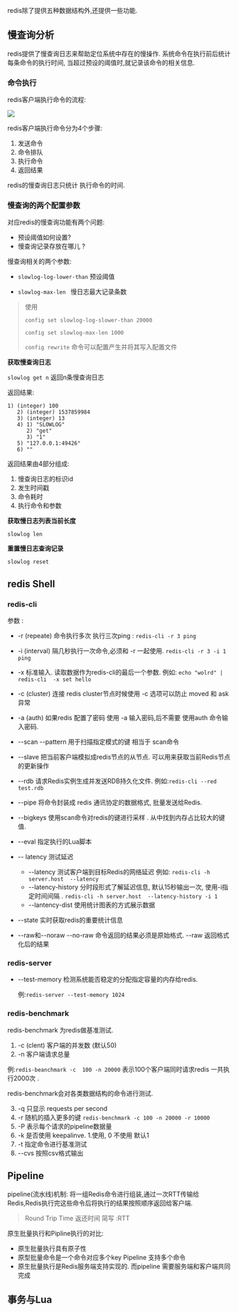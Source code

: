 redis除了提供五种数据结构外,还提供一些功能.

## 慢查询分析

redis提供了慢查询日志来帮助定位系统中存在的慢操作. 系统命令在执行前后统计每条命令的执行时间, 当超过预设的阈值时,就记录该命令的相关信息. 

### 命令执行

redis客户端执行命令的流程:

![](http://ww1.sinaimg.cn/large/005JpQbVgy1fvlrvvit3zj30nu0d2q3l.jpg)



redis客户端执行命令分为4个步骤:

1. 发送命令
2. 命令排队
3. 执行命令
4. 返回结果

redis的慢查询日志只统计 执行命令的时间. 



### 慢查询的两个配置参数

对应redis的慢查询功能有两个问题:

+ 预设阈值如何设置? 
+ 慢查询记录存放在哪儿 ?

慢查询相关的两个参数:

+ `slowlog-log-lower-than` 预设阈值

+ `slowlog-max-len `  慢日志最大记录条数

> 使用  
>
> `config set slowlog-log-slower-than 20000 `
>
> `config set slowlog-max-len 1000 `
>
> `config rewrite`   命令可以配置产生并将其写入配置文件



**获取慢查询日志**

`slowlog get n`  返回n条慢查询日志

返回结果:

```
1) (integer) 100
   2) (integer) 1537859984
   3) (integer) 13
   4) 1) "SLOWLOG"
      2) "get"
      3) "1"
   5) "127.0.0.1:49426"
   6) ""
```

返回结果由4部分组成:

1. 慢查询日志的标识id 
2. 发生时间戳
3. 命令耗时
4. 执行命令和参数

**获取慢日志列表当前长度**

`slowlog len`

**重置慢日志查询记录**

`slowlog reset`



## redis Shell

### redis-cli

参数 : 

+ -r (repeate) 命令执行多次  执行三次ping : `redis-cli -r 3 ping ` 
+ -i (interval) 隔几秒执行一次命令,必须和 -r 一起使用. `redis-cli -r 3 -i 1 ping`

+ -x 标准输入. 读取数据作为redis-cli的最后一个参数. 例如: `echo "wolrd" | redis-cli  -x set hello` 
+ -c (cluster) 连接 redis cluster节点时候使用 -c 选项可以防止 moved 和 ask异常
+ -a (auth)  如果redis 配置了密码 使用 -a 输入密码,后不需要 使用auth 命令输入密码. 
+ --scan --pattern 用于扫描指定模式的键 相当于 scan命令
+ --slave 把当前客户端模拟成redis节点的从节点. 可以用来获取当前Redis节点的更新操作

+ --rdb 请求Redis实例生成并发送RDB持久化文件.  例如:`redis-cli --red test.rdb`
+ --pipe 将命令封装成 redis 通讯协定的数据格式, 批量发送给Redis. 
+ --bigkeys 使用scan命令对redis的键进行采样 . 从中找到内存占比较大的键值.

+ --eval 指定执行的Lua脚本
+ -- latency 测试延迟
  + --latency 测试客户端到目标Redis的网络延迟 例如: `redis-cli -h server.host  --latency`
  + --latency-history  分时段形式了解延迟信息, 默认15秒输出一次, 使用-i指定时间间隔 . `redis-cli -h server.host  --latency-history -i 1` 
  + --lantency-dist  使用统计图表的方式展示数据
+ --state 实时获取redis的重要统计信息 
+ --raw和--noraw  --no-raw 命令返回的结果必须是原始格式. --raw  返回格式化后的结果



### redis-server

+ --test-memory 检测系统能否稳定的分配指定容量的内存给redis. 

  例:`redis-server --test-memory 1024`

### redis-benchmark

redis-benchmark 为redis做基准测试. 

1. -c (clent) 客户端的并发数 (默认50)
2. -n 客户端请求总量

例:`redis-beanchmark -c  100 -n 20000` 表示100个客户端同时请求redis 一共执行2000次 . 

redis-benchmark会对各类数据结构的命令进行测试.  

3. -q 只显示 requests per second 
4. -r 随机的插入更多的键 `redis-benchmark -c 100 -n 20000 -r 10000`
5. -P 表示每个请求的pipeline数据量
6. -k 是否使用 keepalinve. 1.使用, 0 不使用 默认1 
7. -t 指定命令进行基准测试
8. --cvs 按照csv格式输出 



## Pipeline

pipeline(流水线)机制: 将一组Redis命令进行组装,通过一次RTT传输给Redis,Redis执行完这些命令后将执行的结果按照顺序返回给客户端.

> Round Trip Time 返还时间 简写 :RTT



原生批量执行和Pipline执行的对比:

+ 原生批量执行具有原子性
+ 原型批量命令是一个命令对应多个key Pipeline 支持多个命令
+ 原生批量执行是Redis服务端支持实现的. 而pipeline 需要服务端和客户端共同完成



## 事务与Lua









